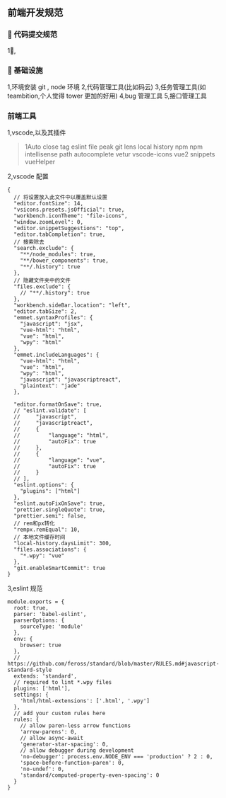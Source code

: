 ## 前端开发规范

###  代码提交规范

1,

###  基础设施

1,环境安装
git , node 环境
2,代码管理工具(比如码云)
3,任务管理工具(如 teambition,个人觉得 tower 更加的好用)
4,bug 管理工具
5,接口管理工具

### 前端工具

1,vscode,以及其插件

> 1Auto close tag
> eslint
> file peak
> git lens
> local history
> npm
> npm intellisense
> path autocomplete
> vetur
> vscode-icons
> vue2 snippets
> vueHelper

2,vscode 配置

```
{
  // 将设置放入此文件中以覆盖默认设置
  "editor.fontSize": 14,
  "vsicons.presets.jsOfficial": true,
  "workbench.iconTheme": "file-icons",
  "window.zoomLevel": 0,
  "editor.snippetSuggestions": "top",
  "editor.tabCompletion": true,
  // 搜索除去
  "search.exclude": {
    "**/node_modules": true,
    "**/bower_components": true,
    "**/.history": true
  },
  // 隐藏文件夹中的文件
  "files.exclude": {
    // "**/.history": true
  },
  "workbench.sideBar.location": "left",
  "editor.tabSize": 2,
  "emmet.syntaxProfiles": {
    "javascript": "jsx",
    "vue-html": "html",
    "vue": "html",
    "wpy": "html"
  },
  "emmet.includeLanguages": {
    "vue-html": "html",
    "vue": "html",
    "wpy": "html",
    "javascript": "javascriptreact",
    "plaintext": "jade"
  },

  "editor.formatOnSave": true,
  // "eslint.validate": [
  //     "javascript",
  //     "javascriptreact",
  //     {
  //         "language": "html",
  //         "autoFix": true
  //     },
  //     {
  //         "language": "vue",
  //         "autoFix": true
  //     }
  // ],
  "eslint.options": {
    "plugins": ["html"]
  },
  "eslint.autoFixOnSave": true,
  "prettier.singleQuote": true,
  "prettier.semi": false,
  // rem和px转化
  "rempx.remEqual": 10,
  // 本地文件缓存时间
  "local-history.daysLimit": 300,
  "files.associations": {
    "*.wpy": "vue"
  },
  "git.enableSmartCommit": true
}
```

3,eslint 规范

```
module.exports = {
  root: true,
  parser: 'babel-eslint',
  parserOptions: {
    sourceType: 'module'
  },
  env: {
    browser: true
  },
  // https://github.com/feross/standard/blob/master/RULES.md#javascript-standard-style
  extends: 'standard',
  // required to lint *.wpy files
  plugins: ['html'],
  settings: {
    'html/html-extensions': ['.html', '.wpy']
  },
  // add your custom rules here
  rules: {
    // allow paren-less arrow functions
    'arrow-parens': 0,
    // allow async-await
    'generator-star-spacing': 0,
    // allow debugger during development
    'no-debugger': process.env.NODE_ENV === 'production' ? 2 : 0,
    'space-before-function-paren': 0,
    'no-undef': 0,
    'standard/computed-property-even-spacing': 0
  }
}
```
